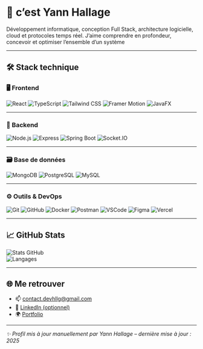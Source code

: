 # 👋 c’est Yann Hallage

Développement informatique, conception Full Stack, architecture logicielle, cloud et protocoles temps réel. 
J’aime comprendre en profondeur, concevoir et optimiser l’ensemble d’un système

---------

## 🛠️ Stack technique

### 🖥️ Frontend
![React](https://img.shields.io/badge/-React-61DAFB?logo=react&logoColor=white&style=for-the-badge)
![TypeScript](https://img.shields.io/badge/-TypeScript-3178C6?logo=typescript&logoColor=white&style=for-the-badge)
![Tailwind CSS](https://img.shields.io/badge/-TailwindCSS-38B2AC?logo=tailwind-css&logoColor=white&style=for-the-badge)
![Framer Motion](https://img.shields.io/badge/-Framer%20Motion-000000?logo=framer&logoColor=white&style=for-the-badge)
![JavaFX](https://img.shields.io/badge/-JavaFX-007396?logo=java&logoColor=white&style=for-the-badge)

---

### 🧠 Backend
![Node.js](https://img.shields.io/badge/-Node.js-339933?logo=node.js&logoColor=white&style=for-the-badge)
![Express](https://img.shields.io/badge/-Express-000000?logo=express&logoColor=white&style=for-the-badge)
![Spring Boot](https://img.shields.io/badge/-Spring%20Boot-6DB33F?logo=springboot&logoColor=white&style=for-the-badge)
![Socket.IO](https://img.shields.io/badge/-Socket.IO-010101?logo=socket.io&logoColor=white&style=for-the-badge)

---

### 🗃️ Base de données
![MongoDB](https://img.shields.io/badge/-MongoDB-47A248?logo=mongodb&logoColor=white&style=for-the-badge)
![PostgreSQL](https://img.shields.io/badge/-PostgreSQL-4169E1?logo=postgresql&logoColor=white&style=for-the-badge)
![MySQL](https://img.shields.io/badge/-MySQL-4479A1?logo=mysql&logoColor=white&style=for-the-badge)

---
### ⚙️ Outils & DevOps
![Git](https://img.shields.io/badge/-Git-F05032?logo=git&logoColor=white&style=for-the-badge)
![GitHub](https://img.shields.io/badge/-GitHub-181717?logo=github&logoColor=white&style=for-the-badge)
![Docker](https://img.shields.io/badge/-Docker-2496ED?logo=docker&logoColor=white&style=for-the-badge)
![Postman](https://img.shields.io/badge/-Postman-FF6C37?logo=postman&logoColor=white&style=for-the-badge)
![VSCode](https://img.shields.io/badge/-VS%20Code-007ACC?logo=visual-studio-code&logoColor=white&style=for-the-badge)
![Figma](https://img.shields.io/badge/-Figma-F24E1E?logo=figma&logoColor=white&style=for-the-badge)
![Vercel](https://img.shields.io/badge/-Vercel-000000?logo=vercel&logoColor=white&style=for-the-badge)


---

## 📈 GitHub Stats

![Stats GitHub](https://github-readme-stats.vercel.app/api?username=yannhallage&show_icons=true&theme=radical)  
![Langages](https://github-readme-stats.vercel.app/api/top-langs/?username=yannhallage&layout=compact&theme=radical)

---

## 🌐 Me retrouver

- 📫 [contact.devhllg@gmail.com](mailto:contact.devhllg@gmail.com)
- 💼 [LinkedIn (optionnel)](https://linkedin.com/in/yannhallage)
- 🌍 [Portfolio ](https://yannhallage.netlify.app/)

---

_✨ Profil mis à jour manuellement par Yann Hallage – dernière mise à jour : 2025_
